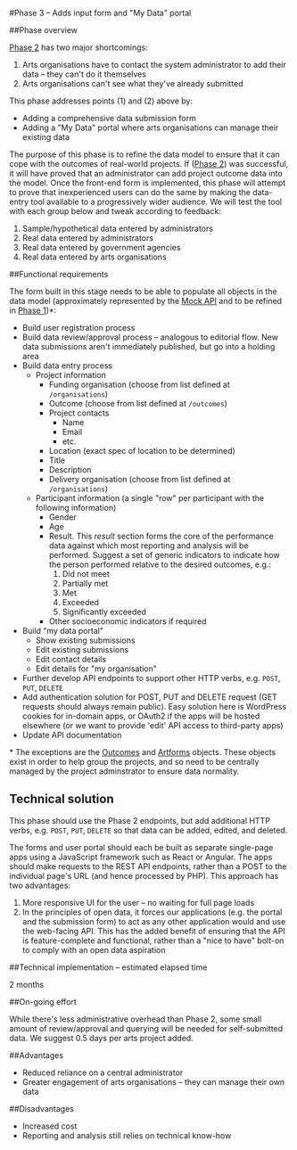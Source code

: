 #Phase 3 – Adds input form and "My Data" portal

##Phase overview

[Phase 2](2-platform.md) has two major shortcomings:

1. Arts organisations have to contact the system administrator to add their data – they can't do it themselves
2. Arts organisations can't see what they've already submitted

This phase addresses points (1) and (2) above by:

* Adding a comprehensive data submission form
* Adding a "My Data" portal where arts organisations can manage their existing data

The purpose of this phase is to refine the data model to ensure that it can cope with the outcomes of real-world projects. If ([Phase 2]((../master/phases/2-platform.md))) was successful, it will have proved that an administrator can add project outcome data into the model. Once the front-end form is implemented, this phase will attempt to prove that inexperienced users can do the same by making the data-entry tool available to a progressively wider audience. We will test the tool with each group below and tweak according to feedback:

1. Sample/hypothetical data entered by administrators
2. Real data entered by administrators
3. Real data entered by government agencies
4. Real data entered by arts organisations

##Functional requirements

The form built in this stage needs to be able to populate all objects in the data model (approximately represented by the [Mock API](../master/mocked-api) and to be refined in [Phase 1](../master/phases/1-off-the-shelf.md))\*:

* Build user registration process
* Build data review/approval process – analogous to editorial flow. New data submissions aren't immediately published, but go into a holding area
* Build data entry process
  * Project information
    * Funding organisation (choose from list defined at `/organisations`)
    * Outcome (choose from list defined at `/outcomes`)
    * Project contacts
      * Name
      * Email
      * etc.
    * Location (exact spec of location to be determined)
    * Title
    * Description
    * Delivery organisation (choose from list defined at `/organisations`)
  * Participant information (a single "row" per participant with the following information)
    * Gender
    * Age
    * Result. This *result* section forms the core of the performance data against which most reporting and analysis will be performed. Suggest a set of generic indicators to indicate how the person performed relative to the desired outcomes, e.g.:
      1. Did not meet
      2. Partially met
      3. Met
      4. Exceeded
      5. Significantly exceeded
    * Other socioeconomic indicators if required
* Build "my data portal"
  * Show existing submissions
  * Edit existing submissions
  * Edit contact details
  * Edit details for "my organisation"
* Further develop API endpoints to support other HTTP verbs, e.g. `POST`, `PUT`, `DELETE`
* Add authentication solution for POST, PUT and DELETE request (GET requests should always remain public). Easy solution here is WordPress cookies for in-domain apps, or OAuth2 if the apps will be hosted elsewhere (or we want to provide 'edit' API access to third-party apps)
* Update API documentation

\* The exceptions are the [Outcomes](../master/mocked-api/outcomes.json) and [Artforms](../master/mocked-api/artforms.json) objects. These objects exist in order to help group the projects, and so need to be centrally managed by the project adminstrator to ensure data normality.

## Technical solution

This phase should use the Phase 2 endpoints, but add additional HTTP verbs, e.g. `POST`, `PUT`, `DELETE` so that data can be added, edited, and deleted.

The forms and user portal should each be built as separate single-page apps using a JavaScript framework such as React or Angular. The apps should make requests to the REST API endpoints, rather than a POST to the individual page's URL (and hence processed by PHP). This approach has two advantages:

1. More responsive UI for the user – no waiting for full page loads
2. In the principles of open data, it forces our applications (e.g. the portal and the submission form) to act as any other application would and use the web-facing API. This has the added benefit of ensuring that the API is feature-complete and functional, rather than a "nice to have" bolt-on to comply with an open data aspiration

##Technical implementation – estimated elapsed time

2 months

##On-going effort

While there's less administrative overhead than Phase 2, some small amount of review/approval and querying will be needed for self-submitted data. We suggest 0.5 days per arts project added.

##Advantages

* Reduced reliance on a central administrator
* Greater engagement of arts organisations – they can manage their own data

##Disadvantages

* Increased cost
* Reporting and analysis still relies on technical know-how